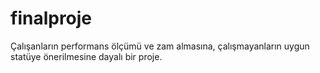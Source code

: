 # finalproje
Çalışanların performans ölçümü ve zam almasına, çalışmayanların uygun statüye önerilmesine dayalı bir proje.
